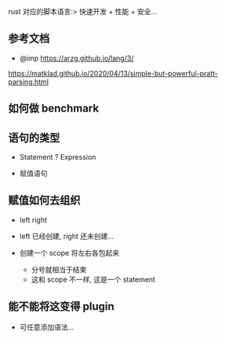 rust 对应的脚本语言:> 快速开发 + 性能 + 安全...

## 参考文档

- @imp https://arzg.github.io/lang/3/

https://matklad.github.io/2020/04/13/simple-but-powerful-pratt-parsing.html

## 如何做 benchmark

## 语句的类型

- Statement ? Expression

- 赋值语句

## 赋值如何去组织

- left right
- left 已经创建, right 还未创建...
- 创建一个 scope 将左右各包起来

  - 分号就相当于结束
  - 这和 scope 不一样, 这是一个 statement

## 能不能将这变得 plugin

- 可任意添加语法...
